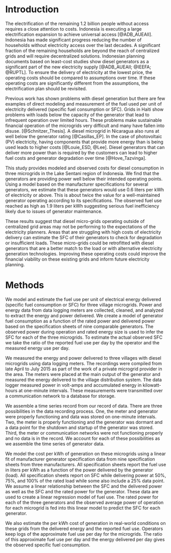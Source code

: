 # Introduction

The electrification of the remaining 1.2 billion people without access requires a close attention to costs.
Indonesia is executing a large electrification expansion to achieve universal access [@ADB_AUEAII].
Indonesia has made significant progress reducing the number of households without electricity access over the last decades.
A significant fraction of the remaining households are beyond the reach of centralized grids and will require decentralized solutions.
Indonesian planning documents based on least-cost studies show diesel generators as a significant part of the new electricity supply [@ADB_AUEAII; @IEEFA; @RUPTL].
To ensure the delivery of electricity at the lowest price, the operating costs should be compared to assumptions over time.
If these operating costs are significantly different from the assumptions, the electrification plan should be revisited.

Previous work has shown problems with diesel generation but there are few examples of direct modeling and measurement of the fuel used per unit of electricity delivered (specific fuel consumption or SFC).
Grids in Haiti show problems with loads below the capacity of the generator that lead to infrequent operation over limited hours.
These problems make sustainable financial operation of the microgrids very difficult and many have fallen into disuse.
[@Schnitzer_Thesis].
A diesel microgrid in Nicaragua also runs at well below the generator rating [@Casillas_EP].
In the case of photovoltaic (PV) electricity, having components that provide more energy than is being used leads to higher costs [@Louie_ESD, @Lee].
Diesel generators that can deliver more power than is required by the customers can lead to higher fuel costs and generator degradation over time [@Hove_Tazvinga].

This study provides modeled and observed costs for diesel consumption in three microgrids in the Lake Sentani region of Indonesia.
We find that the generators are providing power well below their intended operating points.
Using a model based on the manufacturer specifications for several generators, we estimate that these generators would use 0.6 liters per kWh of electricity or above.
This is about twice the value for a well-maintained generator operating according to its specifications.
The observed fuel use reached as high as 1.9 liters per kWh suggesting serious fuel inefficiency likely due to issues of generator maintenance.

These results suggest that diesel micro-grids operating outside of centralized grid areas may not be performing to the expectations of the electricity planners.
Areas that are struggling with high costs of electricity delivery can estimate the SFC of their generators to check for degradation or insufficient loads.
These micro-grids could be retrofitted with diesel generators that are a better match to the load or with alternative electricity generation technologies.
Improving these operating costs could improve the financial viability on these existing grids and inform future electricity planning.

# Methods

We model and estimate the fuel use per unit of electrical energy delivered (specific fuel consumption or SFC) for three village microgrids.
Power and energy data from data logging meters are collected, cleaned, and analyzed to extract the energy and power delivered.
We create a model of generator fuel consumption as a function of the rated power and delivered power based on the specification sheets of nine comparable generators.
The observed power during operation and rated energy size is used to infer the SFC for each of the three microgrids.
To estimate the actual observed SFC we take the ratio of the reported fuel use per day by the operator and the measured energy use per day.

We measured the energy and power delivered to three villages with diesel microgrids using data logging meters.
The recordings were compiled from late April to July 2015 as part of the work of a private microgrid provider in the area.
The meters were placed at the main output of the generator and measured the energy delivered to the village distribution system.
The data logger measured power in volt-amps and accumulated energy in kilowatt-hours at one-minute intervals.
These measurements were transmitted over a communication network to a database for storage.

We assemble a time series record from our record of data.
There are three possibilities in the data recording process.
One, the meter and generator were properly functioning and data was stored on one-minute intervals.
Two, the meter is properly functioning and the generator was dormant and a data point for the shutdown and startup of the generator was stored.
Third, the meter or communication networks were not functioning properly and no data is in the record.
We account for each of these possibilities as we assemble the time series of generator data.

We model the cost per kWh of generation on these microgrids using a linear fit of manufacturer generator specification data from nine specification sheets from three manufacturers.
All specification sheets report the fuel use in liters per kWh as a function of the power delivered by the generator (load).
All specification sheets report on SFC while delivering power at 50%, 75%, and 100% of the rated load while some also include a 25% data point.
We assume a linear relationship between the SFC and the delivered power as well as the SFC and the rated power for the generator.
These data are used to create a linear regression model of fuel use.
The rated power for each of the three generators and the observed average power of operation for each microgrid is fed into this linear model to predict the SFC for each generator.

We also estimate the per kWh cost of generation in real-world conditions on these grids from the delivered energy and the reported fuel use.
Operators keep logs of the approximate fuel use per day for the microgrids.
The ratio of this approximate fuel use per day and the energy delivered per day gives the observed specific fuel consumption.


